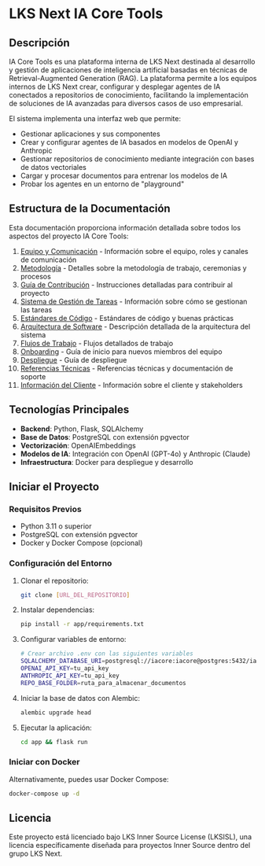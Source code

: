 # LKS Next IA Core Tools

## Descripción

IA Core Tools es una plataforma interna de LKS Next destinada al desarrollo y gestión de aplicaciones de inteligencia artificial basadas en técnicas de Retrieval-Augmented Generation (RAG). La plataforma permite a los equipos internos de LKS Next crear, configurar y desplegar agentes de IA conectados a repositorios de conocimiento, facilitando la implementación de soluciones de IA avanzadas para diversos casos de uso empresarial.

El sistema implementa una interfaz web que permite:

- Gestionar aplicaciones y sus componentes
- Crear y configurar agentes de IA basados en modelos de OpenAI y Anthropic
- Gestionar repositorios de conocimiento mediante integración con bases de datos vectoriales
- Cargar y procesar documentos para entrenar los modelos de IA
- Probar los agentes en un entorno de "playground"

## Estructura de la Documentación

Esta documentación proporciona información detallada sobre todos los aspectos del proyecto IA Core Tools:

1. [Equipo y Comunicación](./equipo-y-comunicacion.md) - Información sobre el equipo, roles y canales de comunicación
2. [Metodología](./metodologia.md) - Detalles sobre la metodología de trabajo, ceremonias y procesos
3. [Guía de Contribución](./guia-contribucion.md) - Instrucciones detalladas para contribuir al proyecto
4. [Sistema de Gestión de Tareas](./sistema-gestion-tareas.md) - Información sobre cómo se gestionan las tareas
5. [Estándares de Código](./estandares-codigo.md) - Estándares de código y buenas prácticas
6. [Arquitectura de Software](./arquitectura-software.md) - Descripción detallada de la arquitectura del sistema
7. [Flujos de Trabajo](./flujos-trabajo.md) - Flujos detallados de trabajo
8. [Onboarding](./onboarding.md) - Guía de inicio para nuevos miembros del equipo
9. [Despliegue](./despliegue.md) - Guía de despliegue
10. [Referencias Técnicas](./referencias-tecnicas.md) - Referencias técnicas y documentación de soporte
11. [Información del Cliente](./informacion-cliente.md) - Información sobre el cliente y stakeholders

## Tecnologías Principales

- **Backend**: Python, Flask, SQLAlchemy
- **Base de Datos**: PostgreSQL con extensión pgvector
- **Vectorización**: OpenAIEmbeddings
- **Modelos de IA**: Integración con OpenAI (GPT-4o) y Anthropic (Claude)
- **Infraestructura**: Docker para despliegue y desarrollo

## Iniciar el Proyecto

### Requisitos Previos

- Python 3.11 o superior
- PostgreSQL con extensión pgvector
- Docker y Docker Compose (opcional)

### Configuración del Entorno

1. Clonar el repositorio:
   ```bash
   git clone [URL_DEL_REPOSITORIO]
   ```

2. Instalar dependencias:
   ```bash
   pip install -r app/requirements.txt
   ```

3. Configurar variables de entorno:
   ```bash
   # Crear archivo .env con las siguientes variables
   SQLALCHEMY_DATABASE_URI=postgresql://iacore:iacore@postgres:5432/iacore
   OPENAI_API_KEY=tu_api_key
   ANTHROPIC_API_KEY=tu_api_key
   REPO_BASE_FOLDER=ruta_para_almacenar_documentos
   ```

4. Iniciar la base de datos con Alembic:
   ```bash
   alembic upgrade head
   ```

5. Ejecutar la aplicación:
   ```bash
   cd app && flask run
   ```

### Iniciar con Docker

Alternativamente, puedes usar Docker Compose:

```bash
docker-compose up -d
```

## Licencia

Este proyecto está licenciado bajo LKS Inner Source License (LKSISL), una licencia específicamente diseñada para proyectos Inner Source dentro del grupo LKS Next.
